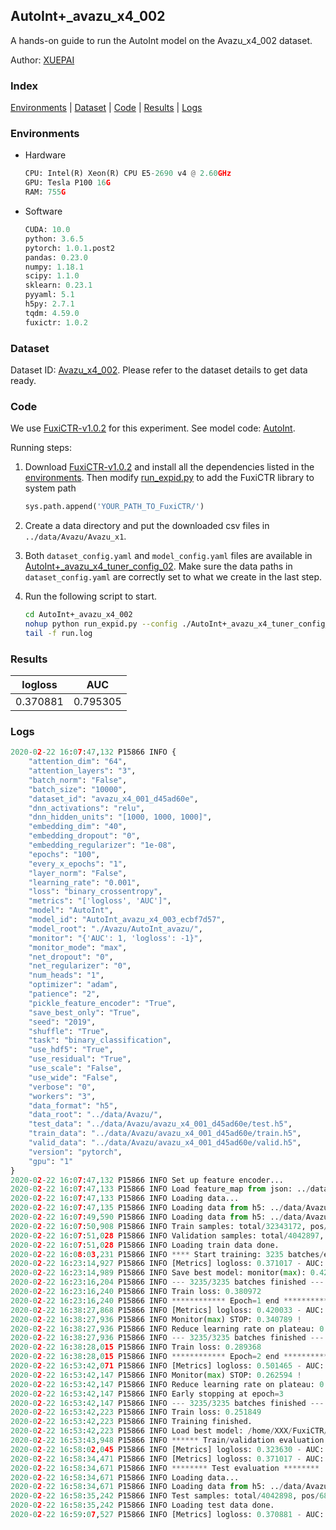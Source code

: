 ## AutoInt+_avazu_x4_002

A hands-on guide to run the AutoInt model on the Avazu_x4_002 dataset.

Author: [XUEPAI](https://github.com/xue-pai)

### Index
[Environments](#Environments) | [Dataset](#Dataset) | [Code](#Code) | [Results](#Results) | [Logs](#Logs)

### Environments
+ Hardware

  ```python
  CPU: Intel(R) Xeon(R) CPU E5-2690 v4 @ 2.60GHz
  GPU: Tesla P100 16G
  RAM: 755G

  ```

+ Software

  ```python
  CUDA: 10.0
  python: 3.6.5
  pytorch: 1.0.1.post2
  pandas: 0.23.0
  numpy: 1.18.1
  scipy: 1.1.0
  sklearn: 0.23.1
  pyyaml: 5.1
  h5py: 2.7.1
  tqdm: 4.59.0
  fuxictr: 1.0.2
  ```

### Dataset
Dataset ID: [Avazu_x4_002](https://github.com/openbenchmark/BARS/blob/master/ctr_prediction/datasets/Avazu/README.md#Avazu_x4_002). Please refer to the dataset details to get data ready.

### Code

We use [FuxiCTR-v1.0.2](fuxictr_url) for this experiment. See model code: [AutoInt](https://github.com/xue-pai/FuxiCTR/blob/v1.0.2/fuxictr/pytorch/models/AutoInt.py).

Running steps:

1. Download [FuxiCTR-v1.0.2](fuxictr_url) and install all the dependencies listed in the [environments](#environments). Then modify [run_expid.py](./run_expid.py#L5) to add the FuxiCTR library to system path
    
    ```python
    sys.path.append('YOUR_PATH_TO_FuxiCTR/')
    ```

2. Create a data directory and put the downloaded csv files in `../data/Avazu/Avazu_x1`.

3. Both `dataset_config.yaml` and `model_config.yaml` files are available in [AutoInt+_avazu_x4_tuner_config_02](./AutoInt+_avazu_x4_tuner_config_02). Make sure the data paths in `dataset_config.yaml` are correctly set to what we create in the last step.

4. Run the following script to start.

    ```bash
    cd AutoInt+_avazu_x4_002
    nohup python run_expid.py --config ./AutoInt+_avazu_x4_tuner_config_02 --expid AutoInt_avazu_x4_003_cc789c7e --gpu 0 > run.log &
    tail -f run.log
    ```

### Results

| logloss | AUC  |
|:--------------------:|:--------------------:|
| 0.370881 | 0.795305  |


### Logs
```python
2020-02-22 16:07:47,132 P15866 INFO {
    "attention_dim": "64",
    "attention_layers": "3",
    "batch_norm": "False",
    "batch_size": "10000",
    "dataset_id": "avazu_x4_001_d45ad60e",
    "dnn_activations": "relu",
    "dnn_hidden_units": "[1000, 1000, 1000]",
    "embedding_dim": "40",
    "embedding_dropout": "0",
    "embedding_regularizer": "1e-08",
    "epochs": "100",
    "every_x_epochs": "1",
    "layer_norm": "False",
    "learning_rate": "0.001",
    "loss": "binary_crossentropy",
    "metrics": "['logloss', 'AUC']",
    "model": "AutoInt",
    "model_id": "AutoInt_avazu_x4_003_ecbf7d57",
    "model_root": "./Avazu/AutoInt_avazu/",
    "monitor": "{'AUC': 1, 'logloss': -1}",
    "monitor_mode": "max",
    "net_dropout": "0",
    "net_regularizer": "0",
    "num_heads": "1",
    "optimizer": "adam",
    "patience": "2",
    "pickle_feature_encoder": "True",
    "save_best_only": "True",
    "seed": "2019",
    "shuffle": "True",
    "task": "binary_classification",
    "use_hdf5": "True",
    "use_residual": "True",
    "use_scale": "False",
    "use_wide": "False",
    "verbose": "0",
    "workers": "3",
    "data_format": "h5",
    "data_root": "../data/Avazu/",
    "test_data": "../data/Avazu/avazu_x4_001_d45ad60e/test.h5",
    "train_data": "../data/Avazu/avazu_x4_001_d45ad60e/train.h5",
    "valid_data": "../data/Avazu/avazu_x4_001_d45ad60e/valid.h5",
    "version": "pytorch",
    "gpu": "1"
}
2020-02-22 16:07:47,132 P15866 INFO Set up feature encoder...
2020-02-22 16:07:47,133 P15866 INFO Load feature_map from json: ../data/Avazu/avazu_x4_001_d45ad60e/feature_map.json
2020-02-22 16:07:47,133 P15866 INFO Loading data...
2020-02-22 16:07:47,135 P15866 INFO Loading data from h5: ../data/Avazu/avazu_x4_001_d45ad60e/train.h5
2020-02-22 16:07:49,590 P15866 INFO Loading data from h5: ../data/Avazu/avazu_x4_001_d45ad60e/valid.h5
2020-02-22 16:07:50,908 P15866 INFO Train samples: total/32343172, pos/5492052, neg/26851120, ratio/16.98%
2020-02-22 16:07:51,028 P15866 INFO Validation samples: total/4042897, pos/686507, neg/3356390, ratio/16.98%
2020-02-22 16:07:51,028 P15866 INFO Loading train data done.
2020-02-22 16:08:03,231 P15866 INFO **** Start training: 3235 batches/epoch ****
2020-02-22 16:23:14,927 P15866 INFO [Metrics] logloss: 0.371017 - AUC: 0.795091
2020-02-22 16:23:14,989 P15866 INFO Save best model: monitor(max): 0.424074
2020-02-22 16:23:16,204 P15866 INFO --- 3235/3235 batches finished ---
2020-02-22 16:23:16,240 P15866 INFO Train loss: 0.380972
2020-02-22 16:23:16,240 P15866 INFO ************ Epoch=1 end ************
2020-02-22 16:38:27,868 P15866 INFO [Metrics] logloss: 0.420033 - AUC: 0.760823
2020-02-22 16:38:27,936 P15866 INFO Monitor(max) STOP: 0.340789 !
2020-02-22 16:38:27,936 P15866 INFO Reduce learning rate on plateau: 0.000100
2020-02-22 16:38:27,936 P15866 INFO --- 3235/3235 batches finished ---
2020-02-22 16:38:28,015 P15866 INFO Train loss: 0.289368
2020-02-22 16:38:28,015 P15866 INFO ************ Epoch=2 end ************
2020-02-22 16:53:42,071 P15866 INFO [Metrics] logloss: 0.501465 - AUC: 0.764058
2020-02-22 16:53:42,147 P15866 INFO Monitor(max) STOP: 0.262594 !
2020-02-22 16:53:42,147 P15866 INFO Reduce learning rate on plateau: 0.000010
2020-02-22 16:53:42,147 P15866 INFO Early stopping at epoch=3
2020-02-22 16:53:42,147 P15866 INFO --- 3235/3235 batches finished ---
2020-02-22 16:53:42,223 P15866 INFO Train loss: 0.251849
2020-02-22 16:53:42,223 P15866 INFO Training finished.
2020-02-22 16:53:42,223 P15866 INFO Load best model: /home/XXX/FuxiCTR/benchmarks/Avazu/AutoInt_avazu/avazu_x4_001_d45ad60e/AutoInt_avazu_x4_003_ecbf7d57_avazu_x4_001_d45ad60e_model.ckpt
2020-02-22 16:53:43,948 P15866 INFO ****** Train/validation evaluation ******
2020-02-22 16:58:02,045 P15866 INFO [Metrics] logloss: 0.323630 - AUC: 0.867607
2020-02-22 16:58:34,471 P15866 INFO [Metrics] logloss: 0.371017 - AUC: 0.795091
2020-02-22 16:58:34,671 P15866 INFO ******** Test evaluation ********
2020-02-22 16:58:34,671 P15866 INFO Loading data...
2020-02-22 16:58:34,671 P15866 INFO Loading data from h5: ../data/Avazu/avazu_x4_001_d45ad60e/test.h5
2020-02-22 16:58:35,242 P15866 INFO Test samples: total/4042898, pos/686507, neg/3356391, ratio/16.98%
2020-02-22 16:58:35,242 P15866 INFO Loading test data done.
2020-02-22 16:59:07,527 P15866 INFO [Metrics] logloss: 0.370881 - AUC: 0.795305

```
